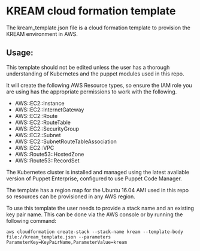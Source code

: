 # KREAM cloud formation template

The kream_template.json file is a cloud formation template to provision the KREAM environment in AWS.

## Usage:

This template should not be edited unless the user has a thorough understanding of Kubernetes and the puppet modules used in this repo.

It will create the following AWS Resource types, so ensure the IAM role you are using has the appropriate permissions to work with the following.

* AWS::EC2::Instance
* AWS::EC2::InternetGateway
* AWS::EC2::Route
* AWS::EC2::RouteTable
* AWS::EC2::SecurityGroup
* AWS::EC2::Subnet
* AWS::EC2::SubnetRouteTableAssociation
* AWS::EC2::VPC
* AWS::Route53::HostedZone
* AWS::Route53::RecordSet

The Kubernetes cluster is installed and managed using the latest available version of Puppet Enterprise, configured to use Puppet Code Manager.

The template has a region map for the Ubuntu 16.04 AMI used in this repo so resources can be provisioned in any AWS region.

To use this template the user needs to provide a stack name and an existing key pair name. This can be done via the AWS console or by running the following command:

`aws cloudformation create-stack --stack-name kream --template-body file://kream_template.json --parameters ParameterKey=KeyPairName,ParameterValue=kream`


